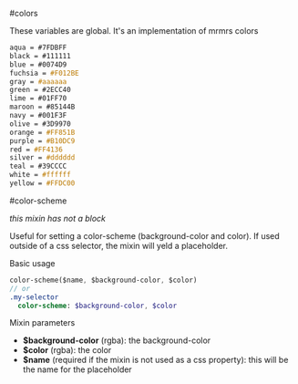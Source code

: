 #colors

These variables are global. It's an implementation of mrmrs colors

```sass
aqua = #7FDBFF
black = #111111
blue = #0074D9
fuchsia = #F012BE
gray = #aaaaaa
green = #2ECC40
lime = #01FF70
maroon = #85144B
navy = #001F3F
olive = #3D9970
orange = #FF851B
purple = #B10DC9
red = #FF4136
silver = #dddddd
teal = #39CCCC
white = #ffffff
yellow = #FFDC00
```

#color-scheme

*this mixin has not a block*

Useful for setting a color-scheme (background-color and color).
If used outside of a css selector, the mixin will yeld a placeholder.

Basic usage

```sass
color-scheme($name, $background-color, $color)
// or
.my-selector
  color-scheme: $background-color, $color
```

Mixin parameters

* **$background-color** (rgba): the background-color
* **$color** (rgba): the color
* **$name** (required if the mixin is not used as a css property): this will be the name for the placeholder